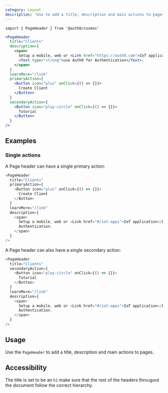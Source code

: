 ```yaml
---
category: Layout
description: 'Use to add a title, description and main actions to pages.'
---
```


`import { PageHeader } from '@auth0/cosmos'`

```jsx
<PageHeader
  title="Clients"
  description={
    <span>
      Setup a mobile, web or <Link href="https://auth0.com">IoT application</Link> to{' '}
      <Text type="strong">use Auth0 for Authentication</Text>.
    </span>
  }
  learnMore="/link"
  primaryAction={
    <Button icon="plus" onClick={() => {}}>
      Create Client
    </Button>
  }
  secondaryAction={
    <Button icon="play-circle" onClick={() => {}}>
      Tutorial
    </Button>
  }
/>
```

## Examples

### Single actions

A Page header can have a single primary action:

```js
<PageHeader
  title="Clients"
  primaryAction={
    <Button icon="plus" onClick={() => {}}>
      Create Client
    </Button>
  }
  learnMore="/link"
  description={
    <span>
      Setup a mobile, web or <Link href="#/iot-apps">IoT application</Link> to use Auth0 for
      Authentication.
    </span>
  }
/>
```

A Page header can also have a single secondary action:

```js
<PageHeader
  title="Clients"
  secondaryAction={
    <Button icon="play-circle" onClick={() => {}}>
      Tutorial
    </Button>
  }
  learnMore="/link"
  description={
    <span>
      Setup a mobile, web or <Link href="#/iot-apps">IoT application</Link> to use Auth0 for
      Authentication.
    </span>
  }
/>
```

## Usage

Use the `PageHeader` to add a title, description and main actions to pages.

<!-- This component should be placed within the `PageLayout.Header` layout to have the correct spacing between the header of the page and the content. -->

## Accessibility

The title is set to be an `h1` make sure that the rest of the headers througout the document follow the correct hierarchy.

<!-- The `PageHeader` should be placed within the `<main>` area. -->
